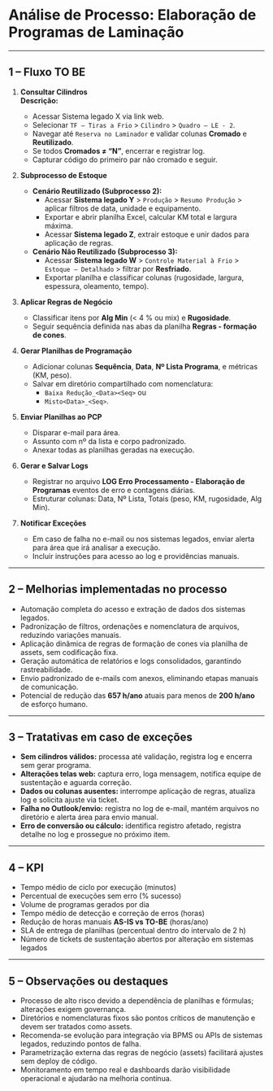 # Análise de Processo: Elaboração de Programas de Laminação

---

## 1 – Fluxo TO BE

1. **Consultar Cilindros**  
   **Descrição:**  
   - Acessar Sistema legado X via link web.  
   - Selecionar `TF – Tiras a Frio` > `Cilindro` > `Quadro – LE - 2`.  
   - Navegar até `Reserva no Laminador` e validar colunas **Cromado** e **Reutilizado**.  
   - Se todos **Cromados ≠ “N”**, encerrar e registrar log.  
   - Capturar código do primeiro par não cromado e seguir.  

2. **Subprocesso de Estoque**  
   - **Cenário Reutilizado (Subprocesso 2):**  
     - Acessar **Sistema legado Y** > `Produção` > `Resumo Produção` > aplicar filtros de data, unidade e equipamento.  
     - Exportar e abrir planilha Excel, calcular KM total e largura máxima.  
     - Acessar **Sistema legado Z**, extrair estoque e unir dados para aplicação de regras.  
   - **Cenário Não Reutilizado (Subprocesso 3):**  
     - Acessar **Sistema legado W** > `Controle Material à Frio` > `Estoque – Detalhado` > filtrar por **Resfriado**.  
     - Exportar planilha e classificar colunas (rugosidade, largura, espessura, oleamento, tempo).  

3. **Aplicar Regras de Negócio**  
   - Classificar itens por **Alg Min** (< 4 % ou mix) e **Rugosidade**.  
   - Seguir sequência definida nas abas da planilha **Regras - formação de cones**.  

4. **Gerar Planilhas de Programação**  
   - Adicionar colunas **Sequência**, **Data**, **Nº Lista Programa**, e métricas (KM, peso).  
   - Salvar em diretório compartilhado com nomenclatura:  
     - `Baixa Redução_<Data><Seq>` ou  
     - `Misto<Data>_<Seq>`.  

5. **Enviar Planilhas ao PCP**  
   - Disparar e-mail para área.  
   - Assunto com nº da lista e corpo padronizado.  
   - Anexar todas as planilhas geradas na execução.  

6. **Gerar e Salvar Logs**  
   - Registrar no arquivo **LOG Erro Processamento - Elaboração de Programas** eventos de erro e contagens diárias.  
   - Estruturar colunas: Data, Nº Lista, Totais (peso, KM, rugosidade, Alg Min).  

7. **Notificar Exceções**  
   - Em caso de falha no e-mail ou nos sistemas legados, enviar alerta para área que irá analisar a execução.  
   - Incluir instruções para acesso ao log e providências manuais.  

---

## 2 – Melhorias implementadas no processo

- Automação completa do acesso e extração de dados dos sistemas legados.  
- Padronização de filtros, ordenações e nomenclatura de arquivos, reduzindo variações manuais.  
- Aplicação dinâmica de regras de formação de cones via planilha de assets, sem codificação fixa.  
- Geração automática de relatórios e logs consolidados, garantindo rastreabilidade.  
- Envio padronizado de e-mails com anexos, eliminando etapas manuais de comunicação.  
- Potencial de redução das **657 h/ano** atuais para menos de **200 h/ano** de esforço humano.  

---

## 3 – Tratativas em caso de exceções

- **Sem cilindros válidos:** processa até validação, registra log e encerra sem gerar programa.  
- **Alterações telas web:** captura erro, loga mensagem, notifica equipe de sustentação e aguarda correção.  
- **Dados ou colunas ausentes:** interrompe aplicação de regras, atualiza log e solicita ajuste via ticket.  
- **Falha no Outlook/envio:** registra no log de e-mail, mantém arquivos no diretório e alerta área para envio manual.  
- **Erro de conversão ou cálculo:** identifica registro afetado, registra detalhe no log e prossegue no próximo item.  

---

## 4 – KPI

- Tempo médio de ciclo por execução (minutos)  
- Percentual de execuções sem erro (% sucesso)  
- Volume de programas gerados por dia  
- Tempo médio de detecção e correção de erros (horas)  
- Redução de horas manuais **AS-IS vs TO-BE** (horas/ano)  
- SLA de entrega de planilhas (percentual dentro do intervalo de 2 h)  
- Número de tickets de sustentação abertos por alteração em sistemas legados  

---

## 5 – Observações ou destaques

- Processo de alto risco devido a dependência de planilhas e fórmulas; alterações exigem governança.  
- Diretórios e nomenclaturas fixos são pontos críticos de manutenção e devem ser tratados como assets.  
- Recomenda-se evolução para integração via BPMS ou APIs de sistemas legados, reduzindo pontos de falha.  
- Parametrização externa das regras de negócio (assets) facilitará ajustes sem deploy de código.  
- Monitoramento em tempo real e dashboards darão visibilidade operacional e ajudarão na melhoria contínua.  

